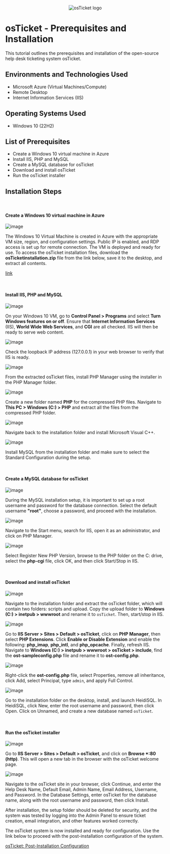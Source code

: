 <p align="center">
<img src="https://i.imgur.com/Clzj7Xs.png" alt="osTicket logo"/>
</p>

<h1>osTicket - Prerequisites and Installation</h1>
This tutorial outlines the prerequisites and installation of the open-source help desk ticketing system osTicket.<br />


<h2>Environments and Technologies Used</h2>

- Microsoft Azure (Virtual Machines/Compute)
- Remote Desktop
- Internet Information Services (IIS)
  
<h2>Operating Systems Used </h2>

- Windows 10</b> (22H2)

<h2>List of Prerequisites</h2>

- Create a Windows 10 virtual machine in Azure
- Install IIS, PHP and MySQL
- Create a MySQL database for osTicket
- Download and install osTicket
- Run the osTicket installer

<h2>Installation Steps</h2>
</p>
<p>

</p>
<br />
<h4>Create a Windows 10 virtual machine in Azure</h4>

![image](https://github.com/user-attachments/assets/5235455c-130b-43d3-9615-51a1cae68b2a)

</p>
<p>
  
The Windows 10 Virtual Machine is created in Azure with the appropriate VM size, region, and configuration settings. Public IP is enabled, and RDP access is set up for remote connection. The VM is deployed and ready for use. To access the osTicket installation files, download the **osTicketinstallation.zip** file from the link below, save it to the desktop, and extract all contents.
</p>
  
[link](https://drive.google.com/drive/u/0/folders/1APMfNyfNzcxZC6EzdaNfdZsUwxWYChf6)

</p>
<p>

</p>
<br />
<h4>Install IIS, PHP and MySQL</h4>

![image](https://github.com/user-attachments/assets/2d837218-60f7-4f58-9985-8ce9eb4eba10)

</p>
<p>

On your Windows 10 VM, go to **Control Panel > Programs** and select **Turn Windows features on or off**. Ensure that **Internet Information Services** (IIS), **World Wide Web Services**, and **CGI** are all checked. IIS will then be ready to serve web content.

</p>
<p>

![image](https://github.com/user-attachments/assets/90583efe-5dcf-4da9-80ce-396c488f29f4)

</p>
<p>
Check the loopback IP address (127.0.0.1) in your web browser to verify that IIS is ready.
</p>
<p>

![image](https://github.com/user-attachments/assets/ca704747-6847-4f3a-9b08-d1d0ba66dbf0)

</p>
<p>

From the extracted osTicket files, install PHP Manager using the installer in the PHP Manager folder.

</p>
<p>
  
![image](https://github.com/user-attachments/assets/c31473b0-cc6d-42aa-8ab0-988d1b42dba6) 

</p>
<p>
  
Create a new folder named **PHP** for the compressed PHP files. Navigate to **This PC > Windows (C:) > PHP** and extract all the files from the compressed PHP folder.

</p>
<p>

![image](https://github.com/user-attachments/assets/133df083-fdde-4c4c-9daf-2680db99663a)

</p>
<p>
Navigate back to the installation folder and install Microsoft Visual C++.
</p>
<p>
  
![image](https://github.com/user-attachments/assets/5a225435-901c-4f26-a22f-c4b4836c13de)

  </p>
<p>
Install MySQL from the installation folder and make sure to select the Standard Configuration during the setup.

</p>
<p>

</p>
<br />
<h4>Create a MySQL database for osTicket</h4>

![image](https://github.com/user-attachments/assets/290794a5-ce80-43a5-8bdb-19b04cdb7db7)

</p>
<p>
  
During the MySQL installation setup, it is important to set up a root username and password for the database connection. Select the default username **"root"**, choose a password, and proceed with the installation.

 </p>
<p> 

![image](https://github.com/user-attachments/assets/0c72235c-6009-41c3-8479-4dccf41cbfd8)

</p>
<p>
Navigate to the Start menu, search for IIS, open it as an administrator, and click on PHP Manager.

</p>
<p>

![image](https://github.com/user-attachments/assets/beefab68-5528-487f-bda8-10e72cfdc04d)

</p>
<p>
  
Select Register New PHP Version, browse to the PHP folder on the C: drive, select the **php-cgi** file, click OK, and then click Start/Stop in IIS.

</p>
<p>

</p>
<br />
<h4>Download and install osTicket</h4>

![image](https://github.com/user-attachments/assets/896e6336-40f7-477d-a4bb-797264a881b6)

</p>
<p>
  
Navigate to the installation folder and extract the osTicket folder, which will contain two folders: scripts and upload. Copy the upload folder to **Windows (C:) > inetpub > wwwroot** and rename it to `osTicket`. Then, start/stop in IIS.

</p>
<p>

![image](https://github.com/user-attachments/assets/e197f3ef-466f-4c00-ad4a-4fc295d17e71)

</p>
<p>
  
Go to **IIS Server > Sites > Default > osTicket**, click on **PHP Manager**, then select **PHP Extensions**. Click **Enable or Disable Extension** and enable the following: **php_imap**, **php_intl**, and **php_opcache**. Finally, refresh IIS. Navigate to **Windows (C:) > inetpub > wwwroot > osTicket > include**, find the **ost-sampleconfig.php** file and rename it to **ost-config.php**.

</p>
<p>

![image](https://github.com/user-attachments/assets/65504b4f-3ded-4954-bc27-01ce1a2415fd)

</p>
<p>
  
Right-click the **ost-config.php** file, select Properties, remove all inheritance, click Add, select Principal, type `admin`, and apply Full Control.

</p>
<p>

![image](https://github.com/user-attachments/assets/cc248045-c37d-44a8-bb6b-39333da3080f)

</p>
<p>
  
Go to the installation folder on the desktop, install, and launch HeidiSQL. In HeidiSQL, click New, enter the root username and password, then click Open. Click on Unnamed, and create a new database named `osTicket`.

</p>
<p>

</p>
<br />
<h4>Run the osTicket installer</h4>

![image](https://github.com/user-attachments/assets/8bf64098-7af3-438b-ab43-ab3f203d9324)

</p>
<p>
  
Go to **IIS Server > Sites > Default > osTicket**, and click on **Browse *:80 (http)**. This will open a new tab in the browser with the osTicket welcome page.
</p>
<p>

![image](https://github.com/user-attachments/assets/94771711-7c1b-4ed7-b4b4-622891ae71ab)

</p>
<p>
Navigate to the osTicket site in your browser, click Continue, and enter the Help Desk Name, Default Email, Admin Name, Email Address, Username, and Password. In the Database Settings, enter osTicket for the database name, along with the root username and password, then click Install. 
<p>
  <p/>
After installation, the setup folder should be deleted for security, and the system was tested by logging into the Admin Panel to ensure ticket creation, email integration, and other features worked correctly.
  </p>
<p>
The osTicket system is now installed and ready for configuration. Use the link below to proceed with the post-installation configuration of the system.
<p>
  <p/>
    
[osTicket: Post-Installation Configuration](https://github.com/willianathompson/osticket-Post-Install-Config)

<p>
  <p/>
<br>
